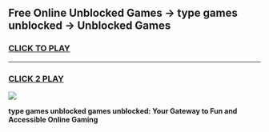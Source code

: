 
## Free Online Unblocked Games → type games unblocked → Unblocked Games
<h3>
<a href="https://premium.freeplayer.one?title=type_games_unblocked&ref=21F">CLICK TO PLAY</a></h3>
<hr>

<h3>
<a href="https://premium.freeplayer.one?title=type_games_unblocked&ref=21F">CLICK 2 PLAY</a>
  
</h3>

<a href="https://premium.freeplayer.one?title=type_games_unblocked&ref=21F/"><img src="https://clearcache.store/games.png"></a>


**type games unblocked games unblocked: Your Gateway to Fun and Accessible Online Gaming**
